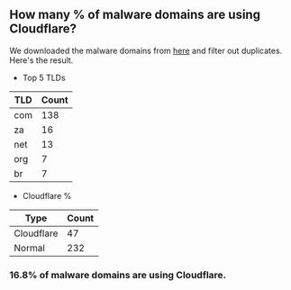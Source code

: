 ## How many % of malware domains are using Cloudflare?


We downloaded the malware domains from [here](https://urlhaus.abuse.ch) and filter out duplicates.
Here's the result.


[//]: # (start replacement)


- Top 5 TLDs

| TLD | Count |
| --- | --- |
| com | 138 |
| za | 16 |
| net | 13 |
| org | 7 |
| br | 7 |


- Cloudflare %

| Type | Count |
| --- | --- |
| Cloudflare | 47 |
| Normal | 232 |


### 16.8% of malware domains are using Cloudflare.